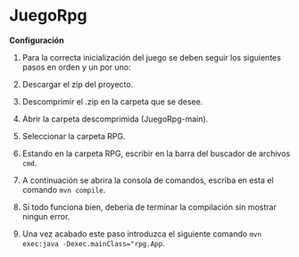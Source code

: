 # JuegoRpg

**Configuración**

1. Para la correcta inicialización del juego se deben seguir los siguientes pasos en orden y un por uno:

2. Descargar el zip del proyecto.

3. Descomprimir el .zip en la carpeta que se desee.

4. Abrir la carpeta descomprimida (JuegoRpg-main).

5. Seleccionar la carpeta RPG.

6. Estando en la carpeta RPG, escribir en la barra del buscador de archivos ```cmd```.

7. A continuación se abrira la consola de comandos, escriba en esta el comando ```mvn compile```.

8. Si todo funciona bien, deberia de terminar la compilación sin mostrar ningun error.

9. Una vez acabado este paso introduzca el siguiente comando ```mvn exec:java -Dexec.mainClass="rpg.App```.
